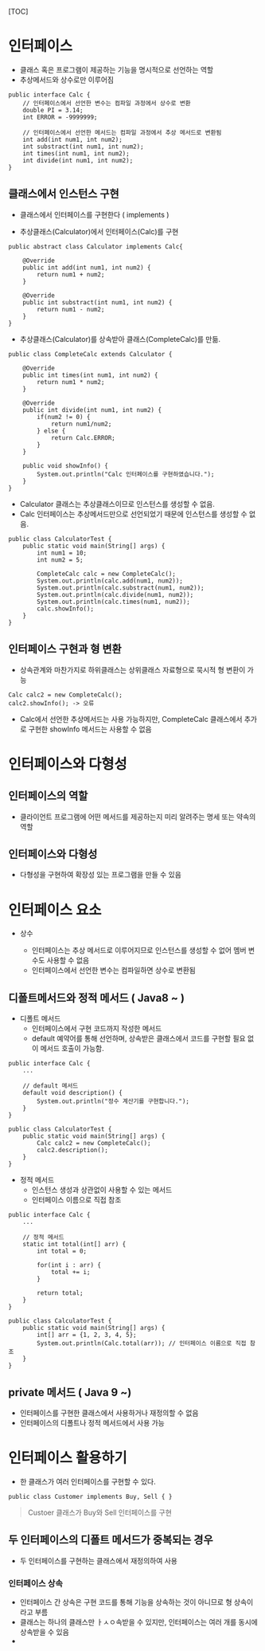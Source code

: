 [TOC]



# 인터페이스

- 클래스 혹은 프로그램이 제공하는 기능을 명시적으로 선언하는 역할
- 추상메서드와 상수로만 이루어짐

```
public interface Calc {
	// 인터페이스에서 선언한 변수는 컴파일 과정에서 상수로 변환
	double PI = 3.14;
	int ERROR = -9999999; 
	
	// 인터페이스에서 선언한 메서드는 컴파일 과정에서 추상 메서드로 변환됨
	int add(int num1, int num2);
	int substract(int num1, int num2);
	int times(int num1, int num2);
	int divide(int num1, int num2);
}
```



## 클래스에서 인스턴스 구현

- 클래스에서 인터페이스를 구현한다 ( implements ) 



- 추상클래스(Calculator)에서 인터페이스(Calc)를 구현

```
public abstract class Calculator implements Calc{

	@Override
	public int add(int num1, int num2) {
		return num1 + num2;
	}

	@Override
	public int substract(int num1, int num2) {
		return num1 - num2;
	}
}
```

- 추상클래스(Calculator)를 상속받아 클래스(CompleteCalc)를 만듦.

```
public class CompleteCalc extends Calculator {

	@Override
	public int times(int num1, int num2) {
		return num1 * num2;
	}

	@Override
	public int divide(int num1, int num2) {
		if(num2 != 0) {
			return num1/num2;
		} else {
			return Calc.ERROR;
		}
	}
	
	public void showInfo() {
		System.out.println("Calc 인터페이스를 구현하였습니다.");
	}
}
```

- Calculator 클래스는 추상클래스이므로 인스턴스를 생성할 수 없음.
- Calc 인터페이스는 추상메서드만으로 선언되었기 때문에 인스턴스를 생성할 수 없음.

```
public class CalculatorTest {
	public static void main(String[] args) {
		int num1 = 10;
		int num2 = 5;
		
		CompleteCalc calc = new CompleteCalc();
		System.out.println(calc.add(num1, num2));
		System.out.println(calc.substract(num1, num2));
		System.out.println(calc.divide(num1, num2));
		System.out.println(calc.times(num1, num2));
		calc.showInfo();
	}
}
```



## 인터페이스 구현과 형 변환

- 상속관계와 마찬가지로 하위클래스는 상위클래스 자료형으로 묵시적 형 변환이 가능

```
Calc calc2 = new CompleteCalc();
calc2.showInfo(); -> 오류
```

- Calc에서 선언한 추상메서드는 사용 가능하지만, CompleteCalc 클래스에서 추가로 구현한 showInfo 메서드는 사용할 수 없음



# 인터페이스와 다형성



## 인터페이스의 역할

- 클라이언트 프로그램에 어떤 메서드를 제공하는지 미리 알려주는 명세 또는 약속의 역할



## 인터페이스와 다형성

- 다형성을 구현하여 확장성 있는 프로그램을 만들 수 있음

  

# 인터페이스 요소

- 상수

  - 인터페이스는 추상 메서드로 이루어지므로 인스턴스를 생성할 수 없어 멤버 변수도 사용할 수 없음
  - 인터페이스에서 선언한 변수는 컴파일하면 상수로 변환됨

  



## 디폴트메서드와 정적 메서드 ( Java8 ~ )

- 디폴트 메서드
  - 인터페이스에서 구현 코드까지 작성한 메서드
  - default 예약어를 통해 선언하며, 상속받은 클래스에서 코드를 구현할 필요 없이 메서드 호출이 가능함.

```
public interface Calc {
	...
	
	// default 메서드
	default void description() { 
		System.out.println("정수 계산기를 구현합니다.");
	}
}
```

```
public class CalculatorTest {
	public static void main(String[] args) {
		Calc calc2 = new CompleteCalc();
		calc2.description();
	}
}
```



- 정적 메서드
  - 인스턴스 생성과 상관없이 사용할 수 있는 메서드
  - 인터페이스 이름으로 직접 참조

```
public interface Calc {
	...
	
    // 정적 메서드
	static int total(int[] arr) {
		int total = 0;
		
		for(int i : arr) {
			total += i;
		}
		
		return total;
	}
}
```

```
public class CalculatorTest {
	public static void main(String[] args) {
		int[] arr = {1, 2, 3, 4, 5};
		System.out.println(Calc.total(arr)); // 인터페이스 이름으로 직접 참조
	}
}
```



## private 메서드 ( Java 9 ~)

- 인터페이스를 구현한 클래스에서 사용하거나 재정의할 수 없음
- 인터페이스의 디폴트나 정적 메서드에서 사용 가능





# 인터페이스 활용하기

- 한 클래스가 여러 인터페이스를 구현할 수 있다.

```
public class Customer implements Buy, Sell { } 
```

>  Custoer 클래스가 Buy와 Sell 인터페이스를 구현



## 두 인터페이스의 디폴트 메서드가 중복되는 경우

- 두 인터페이스를 구현하는 클래스에서 재정의하여 사용



### 인터페이스 상속

- 인터페이스 간 상속은 구현 코드를 통해 기능을 상속하는 것이 아니므로 형 상속이라고 부름
- 클래스는 하나의 클래스만 ㅏㅅㅇ속받을 수 있지만, 인터페이스는 여러 개를 동시에 상속받을 수 있음
- 
